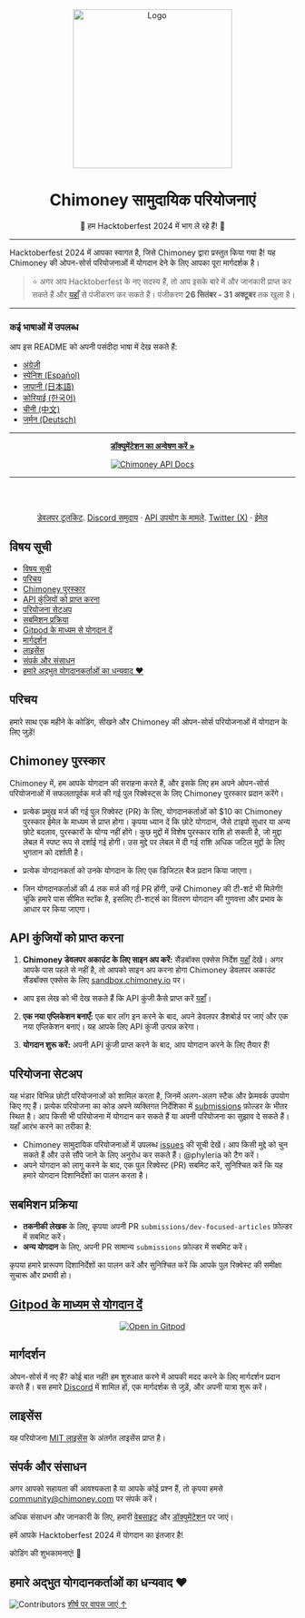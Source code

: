 <div align="center" id="initial">
  <a href="https://chimoney.io/" target="_blank">
  <picture>
    <img src="https://chimoney.io/assets/icons/chimoney-purple-logo.svg" width="280" alt="Logo"/>
  </picture>
  </a>
</div>

<h1 align="center">Chimoney सामुदायिक परियोजनाएं</h1>

<p align="center">🎉 हम Hacktoberfest 2024 में भाग ले रहे हैं! 🎉</p>

---
Hacktoberfest 2024 में आपका स्वागत है, जिसे Chimoney द्वारा प्रस्तुत किया गया है! यह Chimoney की ओपन-सोर्स परियोजनाओं में योगदान देने के लिए आपका पूरा मार्गदर्शक है।

> ⭐️ अगर आप Hacktoberfest के नए सदस्य हैं, तो आप इसके बारे में और जानकारी प्राप्त कर सकते हैं और [यहाँ](https://hacktoberfest.com/participation/) से पंजीकरण कर सकते हैं। पंजीकरण **26 सितंबर - 31 अक्टूबर** तक खुला है।

---

### कई भाषाओं में उपलब्ध

आप इस README को अपनी पसंदीदा भाषा में देख सकते हैं:

- [अंग्रेज़ी](README.md)
- [स्पेनिश (Español)](README-ES.md)
- [जापानी (日本語)](README-JP.md)
- [कोरियाई (한국어)](README-KO.md)
- [चीनी (中文)](README-CN.md)
- [जर्मन (Deutsch)](README-GM.md)

---

<p align="center">
<a href="https://chimoney.readme.io/reference/introduction" rel="dofollow"><strong>डॉक्युमेंटेशन का अन्वेषण करें »</strong></a>
</p>
<p align="center">
<a href="https://chimoney.readme.io/reference/introduction" rel="dofollow">
  <img src="https://img.shields.io/badge/Chimoney%20API%20Docs%20%E2%96%BA-670c78" alt="Chimoney API Docs">
</a>

---

   <br />
    <br />
 <p align="center">
<a href="https://chimoney.io/toolkit/"><u>डेवलपर टूलकिट</u></a>. 
<a href="https://discord.gg/Q3peDrPG95"><u>Discord समुदाय</u></a>
    ·
<a href="https://chimoney.io/api-use-cases/"><u>API उपयोग के मामले</u></a>. 
<a href="https://x.com/chimoney_io"><u>Twitter (X)</u></a>
    ·
<a href="mailto:community@chimoney.com"><u>ईमेल</u></a>
  </p>

## विषय सूची

- [विषय सूची](#विषय-सूची)
- [परिचय](#परिचय)
- [Chimoney पुरस्कार](#chimoney-पुरस्कार)
- [API कुंजियों को प्राप्त करना](#api-कुंजियों-को-प्राप्त-करना)
- [परियोजना सेटअप](#परियोजना-सेटअप)
- [सबमिशन प्रक्रिया](#सबमिशन-प्रक्रिया)
- [Gitpod के माध्यम से योगदान दें](#gitpod-के-माध्यम-से-योगदान-दें)
- [मार्गदर्शन](#मार्गदर्शन)
- [लाइसेंस](#लाइसेंस)
- [संपर्क और संसाधन](#संपर्क-और-संसाधन)
- [हमारे अद्भुत योगदानकर्ताओं का धन्यवाद ❤️](#हमारे-अद्भुत-योगदानकर्ताओं-का-धन्यवाद-️)

## परिचय

हमारे साथ एक महीने के कोडिंग, सीखने और Chimoney की ओपन-सोर्स परियोजनाओं में योगदान के लिए जुड़ें!

## Chimoney पुरस्कार
Chimoney में, हम आपके योगदान की सराहना करते हैं, और इसके लिए हम अपने ओपन-सोर्स परियोजनाओं में सफलतापूर्वक मर्ज की गई पुल रिक्वेस्ट्स के लिए Chimoney पुरस्कार प्रदान करेंगे।

- प्रत्येक प्रमुख मर्ज की गई पुल रिक्वेस्ट (PR) के लिए, योगदानकर्ताओं को $10 का Chimoney पुरस्कार ईमेल के माध्यम से प्राप्त होगा। कृपया ध्यान दें कि छोटे योगदान, जैसे टाइपो सुधार या अन्य छोटे बदलाव, पुरस्कारों के योग्य नहीं होंगे। कुछ मुद्दों में विशेष पुरस्कार राशि हो सकती है, जो मुद्दा लेबल में स्पष्ट रूप से दर्शाई गई होगी। उस मुद्दे पर लेबल में दी गई राशि अधिक जटिल मुद्दों के लिए भुगतान को दर्शाती है।
  
- प्रत्येक योगदानकर्ता को उनके योगदान के लिए एक डिजिटल बैज प्रदान किया जाएगा।

- जिन योगदानकर्ताओं की 4 तक मर्ज की गई PR होंगी, उन्हें Chimoney की टी-शर्ट भी मिलेगी! चूंकि हमारे पास सीमित स्टॉक है, इसलिए टी-शर्ट्स का वितरण योगदान की गुणवत्ता और प्रभाव के आधार पर किया जाएगा।

## API कुंजियों को प्राप्त करना

1. **Chimoney डेवलपर अकाउंट के लिए साइन अप करें:** सैंडबॉक्स एक्सेस निर्देश [यहाँ](https://sandbox.chimoney.io/developers) देखें। अगर आपके पास पहले से नहीं है, तो आपको साइन अप करना होगा Chimoney डेवलपर अकाउंट सैंडबॉक्स एक्सेस के लिए [sandbox.chimoney.io](https://chimoney.readme.io/reference/sandbox-environment) पर।

- आप इस लेख को भी देख सकते हैं कि API कुंजी कैसे प्राप्त करें [यहाँ](https://community-chimoney.hashnode.dev/getting-started-with-chimoneys-api-chiconnect)।

2. **एक नया एप्लिकेशन बनाएँ:** एक बार लॉग इन करने के बाद, अपने डेवलपर डैशबोर्ड पर जाएं और एक नया एप्लिकेशन बनाएं। यह आपके लिए API कुंजी उत्पन्न करेगा।

5. **योगदान शुरू करें:** अपनी API कुंजी प्राप्त करने के बाद, आप योगदान करने के लिए तैयार हैं!

## परियोजना सेटअप

यह भंडार विभिन्न छोटी परियोजनाओं को शामिल करता है, जिनमें अलग-अलग स्टैक और फ्रेमवर्क उपयोग किए गए हैं। प्रत्येक परियोजना का कोड अपने व्यक्तिगत निर्देशिका में [submissions](https://github.com/Chimoney/chimoney-community-projects/tree/main/submissions) फ़ोल्डर के भीतर स्थित है। आप किसी भी परियोजना में योगदान कर सकते हैं या अपनी परियोजना का सुझाव दे सकते हैं। यहाँ आरंभ करने का तरीका है:

- Chimoney सामुदायिक परियोजनाओं में उपलब्ध [issues](https://github.com/Chimoney/chimoney-community-projects/issues) की सूची देखें। आप किसी मुद्दे को चुन सकते हैं और उसे सौंपे जाने के लिए अनुरोध कर सकते हैं। @phyleria को टैग करें।
- अपने योगदान को लागू करने के बाद, एक पुल रिक्वेस्ट (PR) सबमिट करें, सुनिश्चित करें कि यह हमारे योगदान दिशानिर्देशों का पालन करता है।

## सबमिशन प्रक्रिया

- **तकनीकी लेखक** के लिए, कृपया अपनी PR `submissions/dev-focused-articles` फ़ोल्डर में सबमिट करें।
- **अन्य योगदान** के लिए, अपनी PR सामान्य `submissions` फ़ोल्डर में सबमिट करें।
  
कृपया हमारे प्रारूपण दिशानिर्देशों का पालन करें और सुनिश्चित करें कि आपके पुल रिक्वेस्ट की समीक्षा सुचारू और प्रभावी हो।

## [Gitpod के माध्यम से योगदान दें](https://www.gitpod.io/docs/introduction)
<p align="center">
  <a href="https://gitpod.io/#https://github.com/Chimoney/Community-projects">
    <img src="https://gitpod.io/button/open-in-gitpod.svg" alt="Open in Gitpod">
  </a>
</p>

## मार्गदर्शन
ओपन-सोर्स में नए हैं? कोई बात नहीं! हम शुरुआत करने में आपकी मदद करने के लिए मार्गदर्शन प्रदान करते हैं। बस हमारे [Discord](https://discord.gg/Q3peDrPG95) में शामिल हों, एक मार्गदर्शक से जुड़ें, और अपनी यात्रा शुरू करें।

## लाइसेंस

यह परियोजना [MIT लाइसेंस](https://github.com/Chimoney/chimoney-community-projects/blob/main/LICENSE) के अंतर्गत लाइसेंस प्राप्त है।

## संपर्क और संसाधन

अगर आपको सहायता की आवश्यकता है या आपके कोई प्रश्न हैं, तो कृपया हमसे [community@chimoney.com](mailto:community@chimoney.com) पर संपर्क करें।

अधिक संसाधन और जानकारी के लिए, हमारी [वेबसाइट](https://chimoney.io/) और [डॉक्युमेंटेशन](https://chimoney.readme.io/reference/introduction) पर जाएं।

हमें आपके Hacktoberfest 2024 में योगदान का इंतजार है!

कोडिंग की शुभकामनाएं! 🚀

## हमारे अद्भुत योगदानकर्ताओं का धन्यवाद ❤️
![Contributors](https://contrib.rocks/image?repo=Chimoney/chimoney-community-projects)
[शीर्ष पर वापस जाएं &uparrow;](#initial)
